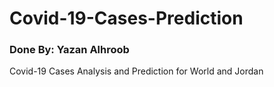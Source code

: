 # Covid-19-Cases-Prediction
### Done By: Yazan Alhroob
Covid-19 Cases Analysis and Prediction for World and Jordan
